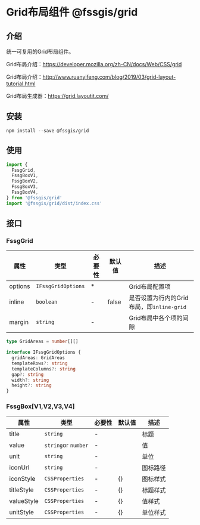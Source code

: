 # Grid布局组件 @fssgis/grid

## 介绍

统一可复用的Grid布局组件。

Grid布局介绍：https://developer.mozilla.org/zh-CN/docs/Web/CSS/grid

Grid布局介绍：http://www.ruanyifeng.com/blog/2019/03/grid-layout-tutorial.html

Grid布局生成器：https://grid.layoutit.com/

## 安装

```shell
npm install --save @fssgis/grid
```

## 使用

```js
import {
  FssgGrid,
  FssgBoxV1,
  FssgBoxV2,
  FssgBoxV3,
  FssgBoxV4,
} from '@fssgis/grid'
import '@fssgis/grid/dist/index.css'
```

## 接口

### FssgGrid

| 属性    | 类型               | 必要性 | 默认值 | 描述                                      |
| ------- | ------------------ | ------ | ------ | ----------------------------------------- |
| options | `IFssgGridOptions` | *      |        | Grid布局配置项                            |
| inline  | `boolean`          | -      | false  | 是否设置为行内的Grid布局，即`inline-grid` |
| margin  | `string`           | -      |        | Grid布局中各个项的间隙                    |

```typescript
type GridAreas = number[][]

interface IFssgGridOptions {
  gridAreas: GridAreas
  templateRows?: string
  templateColumns?: string
  gap?: string
  width?: string
  height?: string
}
```

### FssgBox[V1,V2,V3,V4]

| 属性       | 类型                | 必要性 | 默认值 | 描述     |
| ---------- | ------------------- | ------ | ------ | -------- |
| title      | `string`            | -      |        | 标题     |
| value      | `string`or `number` | -      |        | 值       |
| unit       | `string`            | -      |        | 单位     |
| iconUrl    | `string`            | -      |        | 图标路径 |
| iconStyle  | `CSSProperties`     | -      | {}     | 图标样式 |
| titleStyle | `CSSProperties`     | -      | {}     | 标题样式 |
| valueStyle | `CSSProperties`     | -      | {}     | 值样式   |
| unitStyle  | `CSSProperties`     | -      | {}     | 单位样式 |

